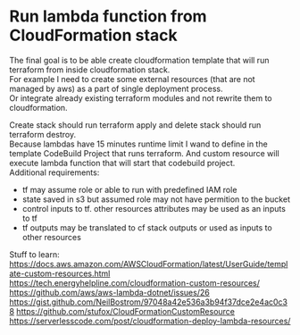 # Run lambda function from CloudFormation stack
The final goal is to be able create cloudformation template that will run terraform from inside cloudformation stack.  
For example I need to create some external resources (that are not managed by aws) as a part of single deployment process.  
Or integrate already existing terraform modules and not rewrite them to cloudformation.  

Create stack should run terraform apply and delete stack should run terraform destroy.  
Because lambdas have 15 minutes runtime limit I wand to define in the template CodeBuild Project that runs terraform. And custom resource will execute lambda function that will start that codebuild project.  
Additional requirements:
* tf may assume role or able to run with predefined IAM role
* state saved in s3 but assumed role may not have permition to the bucket
* control inputs to tf. other resources attributes may be used as an inputs to tf
* tf outputs may be translated to cf stack outputs or used as inputs to other resources

Stuff to learn:  
https://docs.aws.amazon.com/AWSCloudFormation/latest/UserGuide/template-custom-resources.html
https://tech.energyhelpline.com/cloudformation-custom-resources/ 
https://github.com/aws/aws-lambda-dotnet/issues/26 
https://gist.github.com/NeilBostrom/97048a42e536a3b94f37dce2e4ac0c38 
https://github.com/stufox/CloudFormationCustomResource 
https://serverlesscode.com/post/cloudformation-deploy-lambda-resources/
